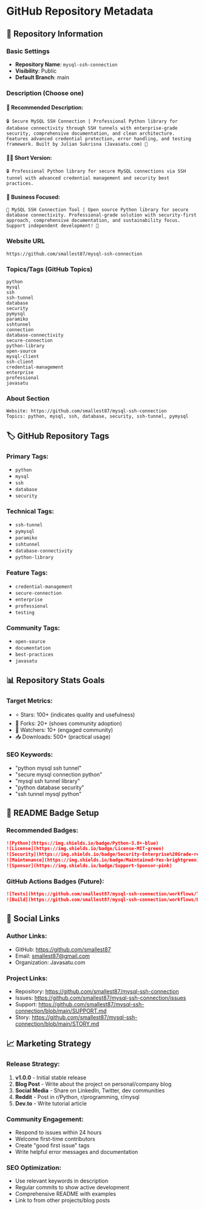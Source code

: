 # GitHub Repository Metadata

## 📝 Repository Information

### Basic Settings
- **Repository Name**: `mysql-ssh-connection`
- **Visibility**: Public
- **Default Branch**: main

### Description (Choose one)

#### 🎯 **Recommended Description**:
```
🔒 Secure MySQL SSH Connection | Professional Python library for database connectivity through SSH tunnels with enterprise-grade security, comprehensive documentation, and clean architecture. Features advanced credential protection, error handling, and testing framework. Built by Julian Sukrisna (Javasatu.com) 🚀
```

#### 🏃‍♂️ **Short Version**:
```
🔒 Professional Python library for secure MySQL connections via SSH tunnel with advanced credential management and security best practices.
```

#### 💼 **Business Focused**:
```
🔐 MySQL SSH Connection Tool | Open source Python library for secure database connectivity. Professional-grade solution with security-first approach, comprehensive documentation, and sustainability focus. Support independent development! 💝
```

### Website URL
```
https://github.com/smallest87/mysql-ssh-connection
```

### Topics/Tags (GitHub Topics)
```
python
mysql
ssh
ssh-tunnel
database
security
pymysql
paramiko
sshtunnel
connection
database-connectivity
secure-connection
python-library
open-source
mysql-client
ssh-client
credential-management
enterprise
professional
javasatu
```

### About Section
```
Website: https://github.com/smallest87/mysql-ssh-connection
Topics: python, mysql, ssh, database, security, ssh-tunnel, pymysql
```

## 🏷️ **GitHub Repository Tags**

### Primary Tags:
- `python`
- `mysql` 
- `ssh`
- `database`
- `security`

### Technical Tags:
- `ssh-tunnel`
- `pymysql`
- `paramiko`
- `sshtunnel`
- `database-connectivity`
- `python-library`

### Feature Tags:
- `credential-management`
- `secure-connection`
- `enterprise`
- `professional`
- `testing`

### Community Tags:
- `open-source`
- `documentation`
- `best-practices`
- `javasatu`

## 📊 **Repository Stats Goals**

### Target Metrics:
- ⭐ Stars: 100+ (indicates quality and usefulness)
- 🍴 Forks: 20+ (shows community adoption)
- 👀 Watchers: 10+ (engaged community)
- 📥 Downloads: 500+ (practical usage)

### SEO Keywords:
- "python mysql ssh tunnel"
- "secure mysql connection python"
- "mysql ssh tunnel library"
- "python database security"
- "ssh tunnel mysql python"

## 🎯 **README Badge Setup**

### Recommended Badges:
```markdown
![Python](https://img.shields.io/badge/Python-3.8+-blue)
![License](https://img.shields.io/badge/License-MIT-green)
![Security](https://img.shields.io/badge/Security-Enterprise%20Grade-red)
![Maintenance](https://img.shields.io/badge/Maintained-Yes-brightgreen)
![Sponsor](https://img.shields.io/badge/Support-Sponsor-pink)
```

### GitHub Actions Badges (Future):
```markdown
![Tests](https://github.com/smallest87/mysql-ssh-connection/workflows/Tests/badge.svg)
![Build](https://github.com/smallest87/mysql-ssh-connection/workflows/Build/badge.svg)
```

## 🔗 **Social Links**

### Author Links:
- GitHub: https://github.com/smallest87
- Email: smallest87@gmail.com
- Organization: Javasatu.com

### Project Links:
- Repository: https://github.com/smallest87/mysql-ssh-connection
- Issues: https://github.com/smallest87/mysql-ssh-connection/issues
- Support: https://github.com/smallest87/mysql-ssh-connection/blob/main/SUPPORT.md
- Story: https://github.com/smallest87/mysql-ssh-connection/blob/main/STORY.md

## 📈 **Marketing Strategy**

### Release Strategy:
1. **v1.0.0** - Initial stable release
2. **Blog Post** - Write about the project on personal/company blog
3. **Social Media** - Share on LinkedIn, Twitter, dev communities
4. **Reddit** - Post in r/Python, r/programming, r/mysql
5. **Dev.to** - Write tutorial article

### Community Engagement:
- Respond to issues within 24 hours
- Welcome first-time contributors
- Create "good first issue" tags
- Write helpful error messages and documentation

### SEO Optimization:
- Use relevant keywords in description
- Regular commits to show active development
- Comprehensive README with examples
- Link to from other projects/blog posts
